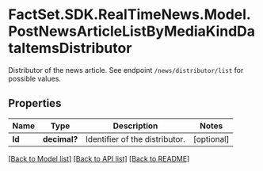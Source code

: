 # FactSet.SDK.RealTimeNews.Model.PostNewsArticleListByMediaKindDataItemsDistributor
Distributor of the news article. See endpoint `/news/distributor/list` for possible values.

## Properties

Name | Type | Description | Notes
------------ | ------------- | ------------- | -------------
**Id** | **decimal?** | Identifier of the distributor. | [optional] 

[[Back to Model list]](../README.md#documentation-for-models) [[Back to API list]](../README.md#documentation-for-api-endpoints) [[Back to README]](../README.md)

